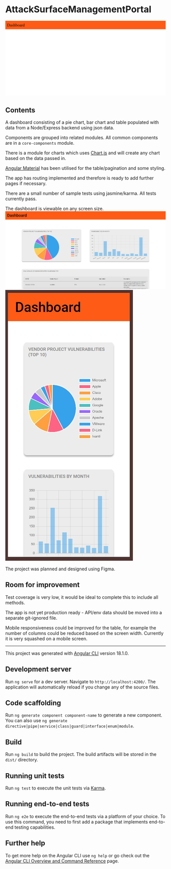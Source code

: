 


# AttackSurfaceManagementPortal

![Dashboard](/screenshots/covertSwarm.gif)

## Contents

A dashboard consisting of a pie chart, bar chart and table populated with data from a Node/Express backend using json data.

Components are grouped into related modules. All common components are in a `core-components` module. 

There is a module for charts which uses [Chart.js](https://www.chartjs.org/) and will create any chart based on the data passed in.

[Angular Material](https://material.angular.io/) has been utilised for the table/pagination and some styling.

The app has routing implemented and therefore is ready to add further pages if necessary.

There are a small number of sample tests using jasmine/karma. All tests currently pass. 

The dashboard is viewable on any screen size.
![Large Screen](/screenshots/dashboard.jpg)
![Mobile Screen](/screenshots/responsiveDashboard.jpg)

The project was planned and designed using Figma.

## Room for improvement

Test coverage is very low, it would be ideal to complete this to include all methods. 

The app is not yet production ready - API/env data should be moved into a separate git-ignored file.

Mobile responsiveness could be improved for the table, for example the number of columns could be reduced based on the screen width. Currently it is very squashed on a mobile screen.


----------------------------------------------------------------------------------------------------

This project was generated with [Angular CLI](https://github.com/angular/angular-cli) version 18.1.0.

## Development server

Run `ng serve` for a dev server. Navigate to `http://localhost:4200/`. The application will automatically reload if you change any of the source files.

## Code scaffolding

Run `ng generate component component-name` to generate a new component. You can also use `ng generate directive|pipe|service|class|guard|interface|enum|module`.

## Build

Run `ng build` to build the project. The build artifacts will be stored in the `dist/` directory.

## Running unit tests

Run `ng test` to execute the unit tests via [Karma](https://karma-runner.github.io).

## Running end-to-end tests

Run `ng e2e` to execute the end-to-end tests via a platform of your choice. To use this command, you need to first add a package that implements end-to-end testing capabilities.

## Further help

To get more help on the Angular CLI use `ng help` or go check out the [Angular CLI Overview and Command Reference](https://angular.dev/tools/cli) page.
